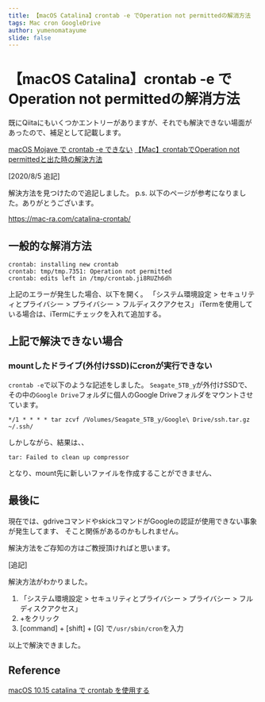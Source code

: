 ```yaml
---
title: 【macOS Catalina】crontab -e でOperation not permittedの解消方法
tags: Mac cron GoogleDrive
author: yumenomatayume
slide: false
---
```

# 【macOS Catalina】crontab -e でOperation not permittedの解消方法

既にQiitaにもいくつかエントリーがありますが、それでも解決できない場面があったので、補足として記載します。

[macOS Mojave で crontab -e できない](https://qiita.com/labocho/items/e1d8ae8223f60ad9d4ee)
[【Mac】crontabでOperation not permittedと出た時の解決方法](https://qiita.com/nishina555/items/b8b0800800ccb46333af)

[2020/8/5 追記]

解決方法を見つけたので追記しました。
p.s. 以下のページが参考になりました。ありがとうございます。

<https://mac-ra.com/catalina-crontab/>

## 一般的な解消方法

```:log
crontab: installing new crontab
crontab: tmp/tmp.7351: Operation not permitted
crontab: edits left in /tmp/crontab.ji8RUZh6dh
```

上記のエラーが発生した場合、以下を開く。
「システム環境設定 > セキュリティとプライバシー > プライバシー > フルディスクアクセス」
iTermを使用している場合は、iTermにチェックを入れて追加する。

## 上記で解決できない場合

### mountしたドライブ(外付けSSD)にcronが実行できない

`crontab -e`で以下のような記述をしました。
`Seagate_5TB_y`が外付けSSDで、その中の`Google Drive`フォルダに個人のGoogle Driveフォルダをマウントさせています。

```bash=
*/1 * * * * tar zcvf /Volumes/Seagate_5TB_y/Google\ Drive/ssh.tar.gz ~/.ssh/
```

しかしながら、結果は、、

```bash=
tar: Failed to clean up compressor
```

となり、mount先に新しいファイルを作成することができません、

## 最後に

現在では、gdriveコマンドやskickコマンドがGoogleの認証が使用できない事象が発生してます、
そこと関係があるのかもしれません。

解決方法をご存知の方はご教授頂ければと思います。

[追記]

解決方法がわかりました。

1. 「システム環境設定 > セキュリティとプライバシー > プライバシー > フルディスクアクセス」
2. +をクリック
3.  [command] + [shift] + [G] で`/usr/sbin/cron`を入力

以上で解決できました。

## Reference

[macOS 10.15 catalina で crontab を使用する](https://mac-ra.com/catalina-crontab/)


